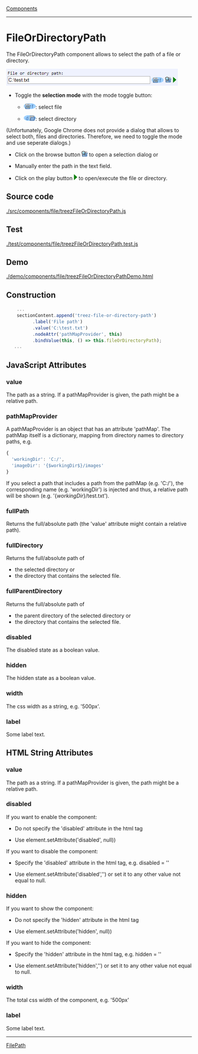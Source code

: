 [Components](../components.md)

----

# FileOrDirectoryPath
		
The FileOrDirectoryPath component allows to select the path of a file or directory. 
	
![](../../images/treez_file_or_directory_path.png)

* Toggle the **selection mode** with the mode toggle button:

  * ![](../../../icons/fileToggle.png): select file

  * ![](../../../icons/directoryToggle.png): select directory

(Unfortunately, Google Chrome does not provide a dialog that allows to select both, files and directories. Therefore, we need to toggle the mode and use seperate dialogs.)

* Click on the browse button ![](../../../icons/browse.png) to open a selection dialog or

* Manually enter the path in the text field. 

* Click on the play button ![](../../../icons/run_triangle.png) to open/execute the file or directory.
		
## Source code

[./src/components/file/treezFileOrDirectoryPath.js](../../../src/components/file/treezFileOrDirectoryPath.js)

## Test

[./test/components/file/treezFileOrDirectoryPath.test.js](../../../test/components/file/treezFileOrDirectoryPath.test.js)

## Demo

[./demo/components/file/treezFileOrDirectoryPathDemo.html](../../../demo/components/file/treezFileOrDirectoryPathDemo.html)

## Construction

```javascript
    ...
    sectionContent.append('treez-file-or-directory-path')
		  .label('File path')		
		  .value('C:\test.txt')
		  .nodeAttr('pathMapProvider', this)
		  .bindValue(this, () => this.fileOrDirectoryPath);	
   ...
```

## JavaScript Attributes

### value

The path as a string. If a pathMapProvider is given, the path might be a relative path.  

### pathMapProvider

A pathMapProvider is an object that has an attribute 'pathMap'. The pathMap itself is a dictionary, mapping
from directory names to directory paths, e.g.

```javascript
{
  'workingDir': 'C:/',
  'imageDir': '{$workingDir$}/images'
}
```

If you select a path that includes a path from the pathMap (e.g. 'C:/'), the corresponding name (e.g. 'workingDir') is injected and thus, a relative path will be shown (e.g. '{$workingDir$}/test.txt').  


### fullPath

Returns the full/absolute path (the 'value' attribute might contain a relative path).

### fullDirectory

Returns the full/absolute path of 

* the selected directory or 
* the directory that contains the selected file.

### fullParentDirectory

Returns the full/absolute path of 

* the parent directory of the selected directory or 
* the directory that contains the selected file.

### disabled

The disabled state as a boolean value. 

### hidden

The hidden state as a boolean value.

### width

The css width as a string, e.g. '500px'.

### label

Some label text. 


## HTML String Attributes

### value

The path as a string. If a pathMapProvider is given, the path might be a relative path.  

### disabled

If you want to enable the component:

* Do not specify the 'disabled' attribute in the html tag

* Use element.setAttribute('disabled', null)) 

If you want to disable the component:

* Specify the 'disabled' attribute in the html tag, e.g. disabled = ''

* Use element.setAttribute('disabled','') or set it to any other value not equal to null. 

### hidden

If you want to show the component:

* Do not specify the 'hidden' attribute in the html tag

* Use element.setAttribute('hidden', null)) 

If you want to hide the component:

* Specify the 'hidden' attribute in the html tag, e.g. hidden = ''

* Use element.setAttribute('hidden','') or set it to any other value not equal to null. 

### width

The total css width of the component, e.g. '500px'

### label

Some label text.


----

[FilePath](./filePath.md)


